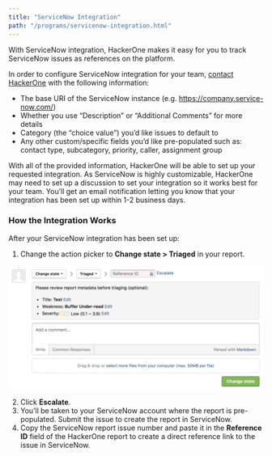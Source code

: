 ```yaml
---
title: "ServiceNow Integration"
path: "/programs/servicenow-integration.html"
---
```


With ServiceNow integration, HackerOne makes it easy for you to track ServiceNow issues as references on the platform.

In order to configure ServiceNow integration for your team, [contact HackerOne](https://support.hackerone.com/hc/en-us/requests/new) with the following information:

- The base URI of the ServiceNow instance (e.g. https://company.service-now.com/)
- Whether you use “Description” or “Additional Comments” for more details
- Category (the “choice value”) you’d like issues to default to
- Any other custom/specific fields you’d like pre-populated such as: contact type, subcategory, priority, caller, assignment group

With all of the provided information, HackerOne will be able to set up your requested integration. As ServiceNow is highly customizable, HackerOne may need to set up a discussion to set your integration so it works best for your team. You’ll get an email notification letting you know that your integration has been set up within 1-2 business days.

### How the Integration Works
After your ServiceNow integration has been set up:
1. Change the action picker to **Change state > Triaged** in your report. 

![integrations](./images/integrations.png)

2. Click **Escalate**.
3. You’ll be taken to your ServiceNow account where the report is pre-populated. Submit the issue to create the report in ServiceNow.
4. Copy the ServiceNow report issue number and paste it in the **Reference ID** field of the HackerOne report to create a direct reference link to the issue in ServiceNow.  
